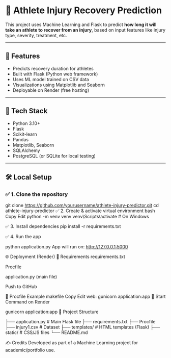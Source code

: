 # 🏥 Athlete Injury Recovery Prediction

This project uses Machine Learning and Flask to predict **how long it will take an athlete to recover from an injury**, based on input features like injury type, severity, treatment, etc.

---

## 🚀 Features

- Predicts recovery duration for athletes
- Built with Flask (Python web framework)
- Uses ML model trained on CSV data
- Visualizations using Matplotlib and Seaborn
- Deployable on Render (free hosting)

---

## 🧰 Tech Stack

- Python 3.10+
- Flask
- Scikit-learn
- Pandas
- Matplotlib, Seaborn
- SQLAlchemy
- PostgreSQL (or SQLite for local testing)

---

## 🛠️ Local Setup

### ✅ 1. Clone the repository

git clone https://github.com/yourusername/athlete-injury-predictor.git
cd athlete-injury-predictor
✅ 2. Create & activate virtual environment
bash
Copy
Edit
python -m venv venv
venv\Scripts\activate   # On Windows

✅ 3. Install dependencies
pip install -r requirements.txt

✅ 4. Run the app

python application.py
App will run on: http://127.0.0.1:5000

🌐 Deployment (Render)
🔹 Requirements
requirements.txt

Procfile

application.py (main file)

Push to GitHub

🔹 Procfile Example
makefile
Copy
Edit
web: gunicorn application:app
🔹 Start Command on Render

gunicorn application:app
📂 Project Structure

├── application.py         # Main Flask file
├── requirements.txt
├── Procfile
├── injury1.csv            # Dataset
├── templates/             # HTML templates (Flask)
├── static/                # CSS/JS files
└── README.md


✍️ Credits
Developed as part of a Machine Learning project for academic/portfolio use.

